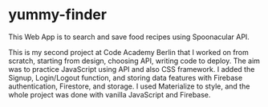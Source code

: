 # yummy-finder

This Web App is to search and save food recipes using Spoonacular API.

This is my second project at Code Academy Berlin that I worked on from scratch, starting from design, choosing API, writing code to deploy.
The aim was to practice JavaScript using API and also CSS framework. I added the Signup, Login/Logout function, and storing data features with Firebase authentication, Firestore, and storage.
I used Materialize to style, and the whole project was done with vanilla JavaScript and Firebase.
